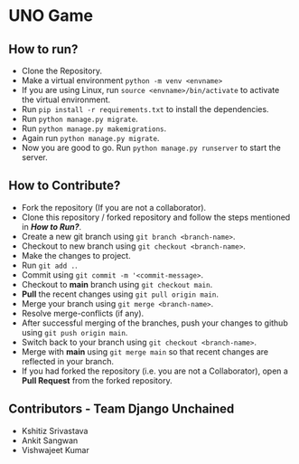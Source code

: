 # UNO Game

## How to run?
* Clone the Repository.
* Make a virtual environment `python -m venv <envname>`
* If you are using Linux, run `source <envname>/bin/activate` to activate the virtual environment.
* Run `pip install -r requirements.txt` to install the dependencies.
* Run `python manage.py migrate`.
* Run `python manage.py makemigrations`.
* Again run `python manage.py migrate`.
* Now you are good to go. Run `python manage.py runserver` to start the server.

## How to Contribute?
* Fork the repository (If you are not a collaborator).
* Clone this repository / forked repository and follow the steps mentioned in **_How to Run?_**.
* Create a new git branch using `git branch <branch-name>`.
* Checkout to new branch using `git checkout <branch-name>`.
* Make the changes to project.
* Run `git add .`.
* Commit using `git commit -m '<commit-message>`.
* Checkout to **main** branch using `git checkout main`.
* **Pull** the recent changes using `git pull origin main`.
* Merge your branch using `git merge <branch-name>`.
* Resolve merge-conflicts (if any).
* After successful merging of the branches, push your changes to github using `git push origin main`.
* Switch back to your branch using `git checkout <branch-name>`.
* Merge with **main** using `git merge main` so that recent changes are reflected in your branch.
* If you had forked the repository (i.e. you are not a Collaborator), open a **Pull Request** from the forked repository.

## Contributors - Team Django Unchained
* Kshitiz Srivastava
* Ankit Sangwan
* Vishwajeet Kumar

